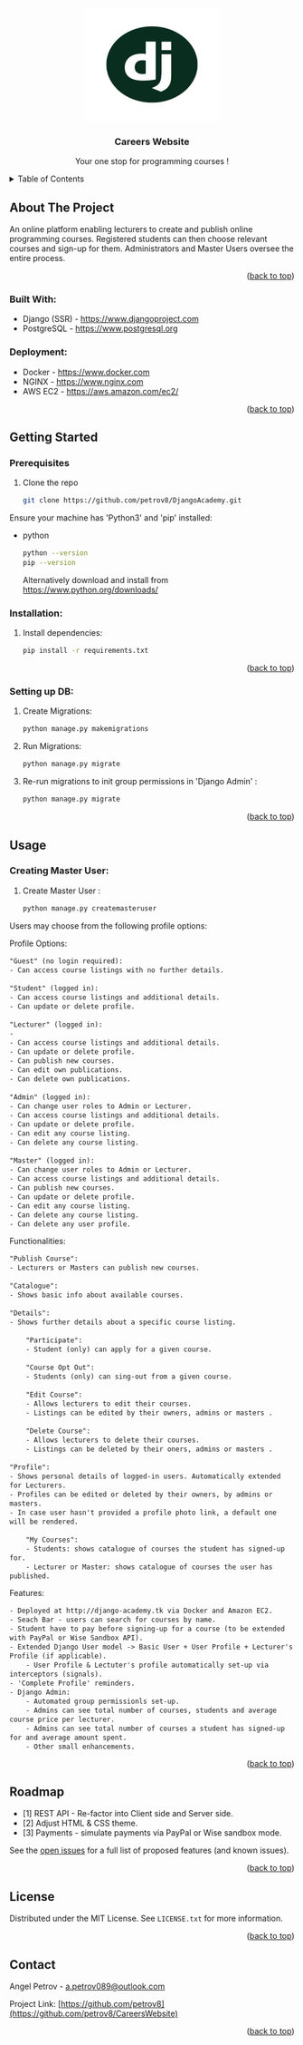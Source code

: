 <!-- Improved compatibility of back to top link: See: https://github.com/othneildrew/Best-README-Template/pull/73 -->
<a name="readme-top"></a>
<!--
*** Thanks for checking out the Best-README-Template. If you have a suggestion
*** that would make this better, please fork the repo and create a pull request
*** or simply open an issue with the tag "enhancement".
*** Don't forget to give the project a star!
*** Thanks again! Now go create something AMAZING! :D
-->



<!-- PROJECT SHIELDS -->
<!--
*** I'm using markdown "reference style" links for readability.
*** Reference links are enclosed in brackets [ ] instead of parentheses ( ).
*** See the bottom of this document for the declaration of the reference variables
*** for contributors-url, forks-url, etc. This is an optional, concise syntax you may use.
*** https://www.markdownguide.org/basic-syntax/#reference-style-links
-->


<!-- PROJECT LOGO -->
<br />
<div align="center">
  <a href="https://github.com/petrov8/DjangoAcademy">
    <img src="static/images/logo.jpg" width="240" height="200" alt="accessibility text">
  </a>

<h3 align="center">Careers Website</h3>

  <p align="center">
    Your one stop for programming courses !
    <br />
  </p>
</div>



<!-- TABLE OF CONTENTS -->
<details>
  <summary>Table of Contents</summary>
  <ol>
    <li>
      <a href="#about-the-project">About The Project</a>
      <ul>
        <li><a href="#built-with">Built With</a></li>
      </ul>
    </li>
    <li>
      <a href="#getting-started">Getting Started</a>
      <ul>
        <li><a href="#prerequisites">Prerequisites</a></li>
        <li><a href="#installation">Installation</a></li>
      </ul>
    </li>
    <li><a href="#usage">Usage</a></li>
    <li><a href="#roadmap">Roadmap</a></li>
    <li><a href="#license">License</a></li>
    <li><a href="#contact">Contact</a></li>
  </ol>
</details>



<!-- ABOUT THE PROJECT -->
## About The Project

An online platform enabling lecturers to create and publish online programming courses. 
Registered students can then choose relevant courses and sign-up for them. 
Administrators and Master Users oversee the entire process. 


<p align="right">(<a href="#readme-top">back to top</a>)</p>



### Built With: 

* Django (SSR) - https://www.djangoproject.com
* PostgreSQL - https://www.postgresql.org


### Deployment:

* Docker - https://www.docker.com
* NGINX - https://www.nginx.com
* AWS EC2 - https://aws.amazon.com/ec2/

<p align="right">(<a href="#readme-top">back to top</a>)</p>


<!-- GETTING STARTED -->
## Getting Started


### Prerequisites

1. Clone the repo
   ```sh
   git clone https://github.com/petrov8/DjangoAcademy.git
   ```

Ensure your machine has 'Python3' and 'pip' installed: 
* python 
  ```sh
  python --version 
  pip --version 
  ```
  Alternatively download and install from https://www.python.org/downloads/


### Installation:

1. Install dependencies:    
   ```sh
   pip install -r requirements.txt
   ```

<p align="right">(<a href="#readme-top">back to top</a>)</p>


### Setting up DB:

1. Create Migrations:    
   ```sh
   python manage.py makemigrations 
   ```

2. Run Migrations:    
   ```sh
   python manage.py migrate
   ```

3. Re-run migrations to init group permissions in 'Django Admin' :    
   ```sh
   python manage.py migrate
   ```

<p align="right">(<a href="#readme-top">back to top</a>)</p>


<!-- USAGE EXAMPLES -->
## Usage

### Creating Master User:

1. Create Master User :    
   ```sh
   python manage.py createmasteruser
   ```

Users may choose from the following profile options:

Profile Options:

    "Guest" (no login required):
    - Can access course listings with no further details.

    "Student" (logged in):
    - Can access course listings and additional details.
    - Can update or delete profile. 

    "Lecturer" (logged in):
    - 
    - Can access course listings and additional details.
    - Can update or delete profile. 
    - Can publish new courses.
    - Can edit own publications.
    - Can delete own publications.

    "Admin" (logged in):
    - Can change user roles to Admin or Lecturer.
    - Can access course listings and additional details.
    - Can update or delete profile. 
    - Can edit any course listing.
    - Can delete any course listing.

    "Master" (logged in):
    - Can change user roles to Admin or Lecturer. 
    - Can access course listings and additional details.
    - Can publish new courses.
    - Can update or delete profile. 
    - Can edit any course listing.
    - Can delete any course listing.
    - Can delete any user profile. 


Functionalities:

    "Publish Course":
    - Lecturers or Masters can publish new courses. 

    "Catalogue": 
    - Shows basic info about available courses.

    "Details": 
    - Shows further details about a specific course listing. 

        "Participate":
        - Student (only) can apply for a given course.

        "Course Opt Out":
        - Students (only) can sing-out from a given course.

        "Edit Course": 
        - Allows lecturers to edit their courses. 
        - Listings can be edited by their owners, admins or masters .

        "Delete Course": 
        - Allows lecturers to delete their courses. 
        - Listings can be deleted by their oners, admins or masters .

    "Profile": 
    - Shows personal details of logged-in users. Automatically extended for Lecturers. 
    - Profiles can be edited or deleted by their owners, by admins or masters.
    - In case user hasn't provided a profile photo link, a default one will be rendered.

        "My Courses": 
        - Students: shows catalogue of courses the student has signed-up for. 
        - Lecturer or Master: shows catalogue of courses the user has published.

Features:

    - Deployed at http://django-academy.tk via Docker and Amazon EC2. 
    - Seach Bar - users can search for courses by name.  
    - Student have to pay before signing-up for a course (to be extended with PayPal or Wise Sandbox API).
    - Extended Django User model -> Basic User + User Profile + Lecturer's Profile (if applicable). 
        - User Profile & Lectuter's profile automatically set-up via interceptors (signals). 
    - 'Complete Profile' reminders.  
    - Django Admin:
        - Automated group permissionls set-up. 
        - Admins can see total number of courses, students and average course price per lecturer. 
        - Admins can see total number of courses a student has signed-up for and average amount spent.
        - Other small enhancements. 

<p align="right">(<a href="#readme-top">back to top</a>)</p>



<!-- ROADMAP -->
## Roadmap


- [1] REST API - Re-factor into Client side and Server side. 
- [2] Adjust HTML & CSS theme. 
- [3] Payments - simulate payments via PayPal or Wise sandbox mode.


See the [open issues](https://github.com/github_username/repo_name/issues) for a full list of proposed features (and known issues).

<p align="right">(<a href="#readme-top">back to top</a>)</p>



<!-- LICENSE -->
## License

Distributed under the MIT License. See `LICENSE.txt` for more information.

<p align="right">(<a href="#readme-top">back to top</a>)</p>


<!-- CONTACT -->
## Contact

Angel Petrov - a.petrov089@outlook.com

Project Link: [https://github.com/petrov8](https://github.com/petrov8/CareersWebsite)

<p align="right">(<a href="#readme-top">back to top</a>)</p>


<!-- MARKDOWN LINKS & IMAGES -->
<!-- https://www.markdownguide.org/basic-syntax/#reference-style-links -->
[contributors-shield]: https://img.shields.io/github/contributors/github_username/repo_name.svg?style=for-the-badge
[contributors-url]: https://github.com/github_username/repo_name/graphs/contributors
[forks-shield]: https://img.shields.io/github/forks/github_username/repo_name.svg?style=for-the-badge
[forks-url]: https://github.com/github_username/repo_name/network/members
[stars-shield]: https://img.shields.io/github/stars/github_username/repo_name.svg?style=for-the-badge
[stars-url]: https://github.com/github_username/repo_name/stargazers
[issues-shield]: https://img.shields.io/github/issues/github_username/repo_name.svg?style=for-the-badge
[issues-url]: https://github.com/github_username/repo_name/issues
[license-shield]: https://img.shields.io/github/license/github_username/repo_name.svg?style=for-the-badge
[license-url]: https://github.com/github_username/repo_name/blob/master/LICENSE.txt
[linkedin-shield]: https://img.shields.io/badge/-LinkedIn-black.svg?style=for-the-badge&logo=linkedin&colorB=555
[linkedin-url]: https://linkedin.com/in/linkedin_username
[product-screenshot]: images/screenshot.png
[Next.js]: https://img.shields.io/badge/next.js-000000?style=for-the-badge&logo=nextdotjs&logoColor=white
[Next-url]: https://nextjs.org/
[React.js]: https://img.shields.io/badge/React-20232A?style=for-the-badge&logo=react&logoColor=61DAFB
[React-url]: https://reactjs.org/
[Vue.js]: https://img.shields.io/badge/Vue.js-35495E?style=for-the-badge&logo=vuedotjs&logoColor=4FC08D
[Vue-url]: https://vuejs.org/
[Angular.io]: https://img.shields.io/badge/Angular-DD0031?style=for-the-badge&logo=angular&logoColor=white
[Angular-url]: https://angular.io/
[Svelte.dev]: https://img.shields.io/badge/Svelte-4A4A55?style=for-the-badge&logo=svelte&logoColor=FF3E00
[Svelte-url]: https://svelte.dev/
[Laravel.com]: https://img.shields.io/badge/Laravel-FF2D20?style=for-the-badge&logo=laravel&logoColor=white
[Laravel-url]: https://laravel.com
[Bootstrap.com]: https://img.shields.io/badge/Bootstrap-563D7C?style=for-the-badge&logo=bootstrap&logoColor=white
[Bootstrap-url]: https://getbootstrap.com
[JQuery.com]: https://img.shields.io/badge/jQuery-0769AD?style=for-the-badge&logo=jquery&logoColor=white
[JQuery-url]: https://jquery.com 

